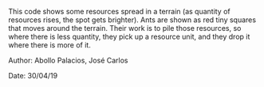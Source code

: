 This code shows some resources spread in a terrain (as quantity of resources rises, the spot gets brighter).
Ants are shown as red tiny squares that moves around the terrain.
Their work is to pile those resources, so where there is less quantity, they pick up a resource unit, and they drop it where there is more of it.

Author: Abollo Palacios, José Carlos

Date: 30/04/19

